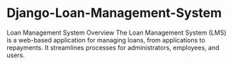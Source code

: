 # Django-Loan-Management-System
 Loan Management System   Overview The Loan Management System (LMS) is a web-based application for managing loans, from applications to repayments. It streamlines processes for administrators, employees, and users.
